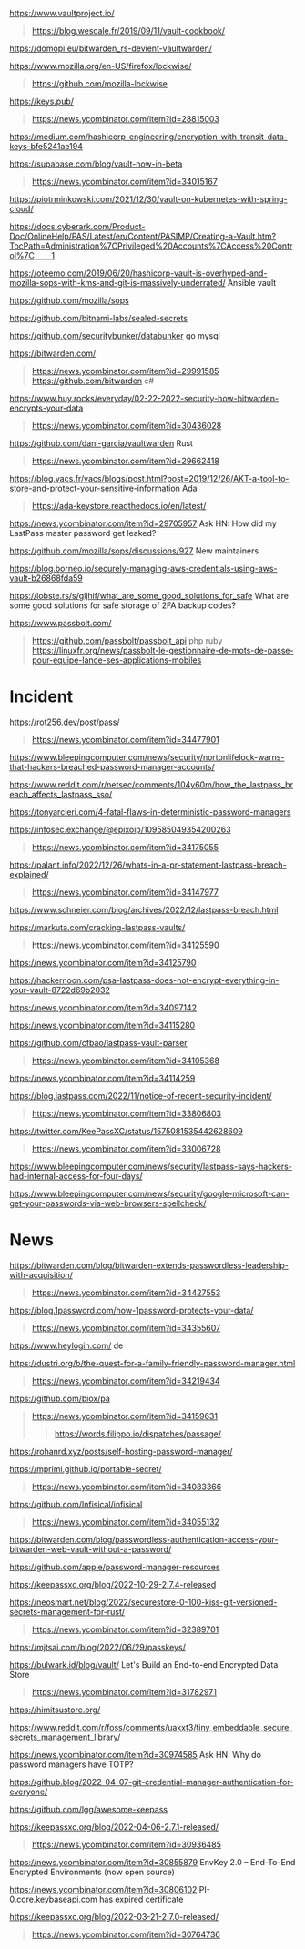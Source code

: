 https://www.vaultproject.io/
> https://blog.wescale.fr/2019/09/11/vault-cookbook/

https://domopi.eu/bitwarden_rs-devient-vaultwarden/

https://www.mozilla.org/en-US/firefox/lockwise/
> https://github.com/mozilla-lockwise

https://keys.pub/
> https://news.ycombinator.com/item?id=28815003

https://medium.com/hashicorp-engineering/encryption-with-transit-data-keys-bfe5241ae194

https://supabase.com/blog/vault-now-in-beta
> https://news.ycombinator.com/item?id=34015167

https://piotrminkowski.com/2021/12/30/vault-on-kubernetes-with-spring-cloud/

https://docs.cyberark.com/Product-Doc/OnlineHelp/PAS/Latest/en/Content/PASIMP/Creating-a-Vault.htm?TocPath=Administration%7CPrivileged%20Accounts%7CAccess%20Control%7C_____1

https://oteemo.com/2019/06/20/hashicorp-vault-is-overhyped-and-mozilla-sops-with-kms-and-git-is-massively-underrated/
Ansible vault

https://github.com/mozilla/sops

https://github.com/bitnami-labs/sealed-secrets

https://github.com/securitybunker/databunker go mysql

https://bitwarden.com/
> https://news.ycombinator.com/item?id=29991585
> https://github.com/bitwarden c#

https://www.huy.rocks/everyday/02-22-2022-security-how-bitwarden-encrypts-your-data
> https://news.ycombinator.com/item?id=30436028

https://github.com/dani-garcia/vaultwarden Rust
> https://news.ycombinator.com/item?id=29662418

https://blog.vacs.fr/vacs/blogs/post.html?post=2019/12/26/AKT-a-tool-to-store-and-protect-your-sensitive-information Ada
> https://ada-keystore.readthedocs.io/en/latest/

https://news.ycombinator.com/item?id=29705957 Ask HN: How did my LastPass master password get leaked?

https://github.com/mozilla/sops/discussions/927 New maintainers

https://blog.borneo.io/securely-managing-aws-credentials-using-aws-vault-b26868fda59

https://lobste.rs/s/gljhif/what_are_some_good_solutions_for_safe What are some good solutions for safe storage of 2FA backup codes?

https://www.passbolt.com/
> https://github.com/passbolt/passbolt_api php ruby
> https://linuxfr.org/news/passbolt-le-gestionnaire-de-mots-de-passe-pour-equipe-lance-ses-applications-mobiles

# Incident
https://rot256.dev/post/pass/
> https://news.ycombinator.com/item?id=34477901

https://www.bleepingcomputer.com/news/security/nortonlifelock-warns-that-hackers-breached-password-manager-accounts/

https://www.reddit.com/r/netsec/comments/104y60m/how_the_lastpass_breach_affects_lastpass_sso/

https://tonyarcieri.com/4-fatal-flaws-in-deterministic-password-managers

https://infosec.exchange/@epixoip/109585049354200263
> https://news.ycombinator.com/item?id=34175055

https://palant.info/2022/12/26/whats-in-a-pr-statement-lastpass-breach-explained/
> https://news.ycombinator.com/item?id=34147977

https://www.schneier.com/blog/archives/2022/12/lastpass-breach.html

https://markuta.com/cracking-lastpass-vaults/
> https://news.ycombinator.com/item?id=34125590

https://news.ycombinator.com/item?id=34125790

https://hackernoon.com/psa-lastpass-does-not-encrypt-everything-in-your-vault-8722d69b2032

https://news.ycombinator.com/item?id=34097142

https://news.ycombinator.com/item?id=34115280

https://github.com/cfbao/lastpass-vault-parser
> https://news.ycombinator.com/item?id=34105368

https://news.ycombinator.com/item?id=34114259

https://blog.lastpass.com/2022/11/notice-of-recent-security-incident/
> https://news.ycombinator.com/item?id=33806803

https://twitter.com/KeePassXC/status/1575081535442628609
> https://news.ycombinator.com/item?id=33006728

https://www.bleepingcomputer.com/news/security/lastpass-says-hackers-had-internal-access-for-four-days/

https://www.bleepingcomputer.com/news/security/google-microsoft-can-get-your-passwords-via-web-browsers-spellcheck/

# News
https://bitwarden.com/blog/bitwarden-extends-passwordless-leadership-with-acquisition/
> https://news.ycombinator.com/item?id=34427553

https://blog.1password.com/how-1password-protects-your-data/
> https://news.ycombinator.com/item?id=34355607

https://www.heylogin.com/ de

https://dustri.org/b/the-quest-for-a-family-friendly-password-manager.html
> https://news.ycombinator.com/item?id=34219434

https://github.com/biox/pa
> https://news.ycombinator.com/item?id=34159631
> > https://words.filippo.io/dispatches/passage/

https://rohanrd.xyz/posts/self-hosting-password-manager/

https://mprimi.github.io/portable-secret/
> https://news.ycombinator.com/item?id=34083366

https://github.com/Infisical/infisical
> https://news.ycombinator.com/item?id=34055132

https://bitwarden.com/blog/passwordless-authentication-access-your-bitwarden-web-vault-without-a-password/

https://github.com/apple/password-manager-resources

https://keepassxc.org/blog/2022-10-29-2.7.4-released

https://neosmart.net/blog/2022/securestore-0-100-kiss-git-versioned-secrets-management-for-rust/
> https://news.ycombinator.com/item?id=32389701

https://mjtsai.com/blog/2022/06/29/passkeys/

https://bulwark.id/blog/vault/ Let's Build an End-to-end Encrypted Data Store
> https://news.ycombinator.com/item?id=31782971

https://himitsustore.org/

https://www.reddit.com/r/foss/comments/uakxt3/tiny_embeddable_secure_secrets_management_library/

https://news.ycombinator.com/item?id=30974585 Ask HN: Why do password managers have TOTP?

https://github.blog/2022-04-07-git-credential-manager-authentication-for-everyone/

https://github.com/lgg/awesome-keepass

https://keepassxc.org/blog/2022-04-06-2.7.1-released/
> https://news.ycombinator.com/item?id=30936485

https://news.ycombinator.com/item?id=30855879 EnvKey 2.0 – End-To-End Encrypted Environments (now open source)

https://news.ycombinator.com/item?id=30806102 PI-0.core.keybaseapi.com has expired certificate

https://keepassxc.org/blog/2022-03-21-2.7.0-released/
> https://news.ycombinator.com/item?id=30764736